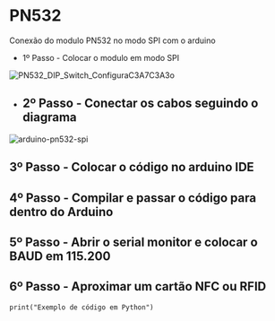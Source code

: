 # PN532
Conexão do modulo PN532 no modo SPI com o arduino


- 1º Passo - Colocar o modulo em modo SPI

![PN532_DIP_Switch_ConfiguraC3A7C3A3o](https://github.com/Ch1cro/PN532/assets/120192957/72cf1eb0-fc50-4465-8da6-5164898ceab2)


- ## 2º Passo - Conectar os cabos seguindo o diagrama

![arduino-pn532-spi](https://github.com/Ch1cro/PN532/assets/120192957/47e7b713-532b-4a47-9545-e093f4314587)

## 3º Passo - Colocar o código no arduino IDE

## 4º Passo - Compilar e passar o código para dentro do Arduino

## 5º Passo - Abrir o serial monitor e colocar o BAUD em 115.200

## 6º Passo - Aproximar um cartão NFC ou RFID
```arduino
print("Exemplo de código em Python")
```
